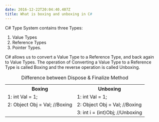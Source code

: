```yaml
---
date: 2016-12-22T20:04:40.407Z
title: What is boxing and unboxing in C#
---
```

C# Type System contains three Types:
1. Value Types
2. Reference Types 
3. Pointer Types. 

C# allows us to convert a Value Type to a Reference Type, and back again to Value Types. The operation of Converting a Value Type to a Reference Type is called Boxing and the reverse operation is called Unboxing.

 
<table>
  <caption>Difference between Dispose &amp; Finalize Method</caption>
<tr>
  <th>
    Boxing
  </th>
  <th>
    Unboxing
  </th>
</tr>
  <tr>
  <td>
      1:	int Val = 1; 
  </td>
  <td>
       1:	int Val = 1;
  </td>
</tr>
    <tr>
  <td> 
      2:	Object Obj = Val; //Boxing
  </td>
  <td> 
       2:	Object Obj = Val; //Boxing 
  </td>
</tr>
   <tr>
  <td> 
  </td>
  <td> 
       3:	int i = (int)Obj; //Unboxing
  </td>
</tr>
</table>
